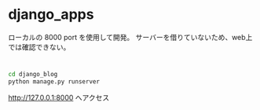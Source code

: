 # django_apps

ローカルの 8000 port を使用して開発。
サーバーを借りていないため、web上では確認できない。

#
```bash
cd django_blog
python manage.py runserver
```

http://127.0.0.1:8000 
へアクセス


